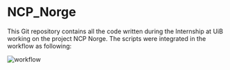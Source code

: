 # NCP_Norge

This Git repository contains all the code written during the Internship at UiB working on the project NCP Norge.
The scripts were integrated in the workflow as following:

![workflow](https://github.com/user-attachments/assets/176e5234-085a-43d1-9cd6-783b88614b74)
